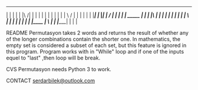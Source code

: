  _____   _____   _____                           _________   _______
|     | |       |     |  |\        /| |      |       |      |       |
|     | |       |     |  |  \    /  | |      |       |      |       |
|_____| |___    |_____|  |    \/    | |      |       |      | _____ |
|       |       |\       |          | |      |       |      |       |
|       |       |  \     |          | |      |       |      |       |
|       |____   |    \   |          | |______|       |      |       |

README
  Permutasyon takes 2 words and returns the result of whether any of the longer combinations contain the shorter one.
  In mathematics, the empty set is considered a subset of each set, but this feature is ignored in this program.
  Program works with in "While" loop and if one of the inputs equel to "last" ,then loop will be break.

CVS
  Permutasyon needs Python 3 to work.

  CONTACT
  serdarbilek@outlook.com